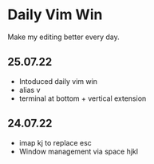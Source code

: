 Daily Vim Win
=============

Make my editing better every day.

## 25.07.22 

* Intoduced daily vim win
* alias v 
* terminal at bottom + vertical extension

## 24.07.22

* imap kj <Esc> to replace esc 
* Window management via space hjkl
